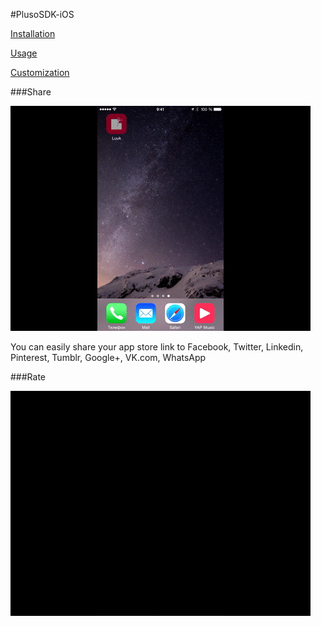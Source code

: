 #PlusoSDK-iOS

[Installation](https://github.com/Pluso/PlusoSDK-iOS/wiki#installation)

[Usage](https://github.com/Pluso/PlusoSDK-iOS/wiki#usage)

[Customization](https://github.com/Pluso/PlusoSDK-iOS/wiki#customization)


###Share

![share](https://github.com/Pluso/PlusoSDK-iOS/blob/master/images/share.gif)

You can easily share your app store link to Facebook, Twitter, Linkedin, Pinterest, Tumblr, Google+, VK.com, WhatsApp


###Rate

![rate](https://github.com/Pluso/PlusoSDK-iOS/blob/master/images/rate.gif)
